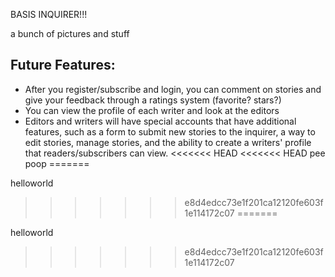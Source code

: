 BASIS INQUIRER!!!

a bunch of pictures and stuff

Future Features:
----------------
- After you register/subscribe and login, you can comment on stories and give your feedback through a ratings system (favorite? stars?)
- You can view the profile of each writer and look at the editors
- Editors and writers will have special accounts that have additional features, such as a form to submit new stories to the inquirer, a way to edit stories, manage stories, and the ability to create a writers' profile that readers/subscribers can view.
<<<<<<< HEAD
<<<<<<< HEAD
pee
poop
=======

helloworld
>>>>>>> e8d4edcc73e1f201ca12120fe603f1e114172c07
=======

helloworld
>>>>>>> e8d4edcc73e1f201ca12120fe603f1e114172c07
